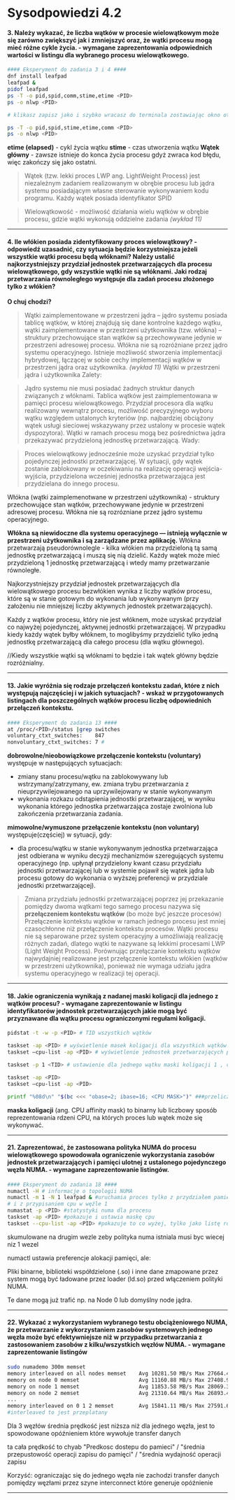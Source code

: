 # Sysodpowiedzi 4.2

#### 3. Należy wykazać, że liczba wątków w procesie wielowątkowym może się zarówno zwiększyć jak i zmniejszyć oraz, że wątki procesu mogą mieć różne cykle życia. - wymagane zaprezentowania odpowiednich wartości w listingu dla wybranego procesu wielowątkowego.

```bash
#### Eksperyment do zadania 3 i 4 ####
dnf install leafpad 
leafpad &
pidof leafpad
ps -T -o pid,spid,comm,stime,etime <PID>
ps -o nlwp <PID>

# klikasz zapisz jako i szybko wracasz do terminala zostawiając okno otwarte

ps -T -o pid,spid,stime,etime,comm <PID>
ps -o nlwp <PID>
```

**etime (elapsed)** - cykl życia wątku
**stime** - czas utworzenia wątku
**Wątek główny** - zawsze istnieje do konca życia procesu gdyż zwraca kod błędu, więc zakończy się jako ostatni.

> Wątek (tzw. lekki proces LWP ang. LightWeight Process) jest niezależnym zadaniem realizowanym w obrębie procesu lub jądra systemu posiadającym własne sterowanie wykonywaniem kodu programu. Każdy wątek posiada identyfikator SPID

> Wielowątkowość - możliwość działania wielu wątków w obrębie procesu, gdzie wątki wykonują oddzielne zadania *(wykład 11)*



***
#### 4. Ile włókien posiada zidentyfikowany proces wielowątkowy? - odpowiedź uzasadnić, czy sytuacja będzie korzystniejsza jeżeli wszystkie wątki procesu będą włóknami? Należy ustalić najkorzystniejszy przydział jednostek przetwarzających dla procesu wielowątkowego, gdy wszystkie wątki nie są włóknami. Jaki rodzaj przetwarzania równoległego występuje dla zadań procesu złożonego tylko z włókien?
**O chuj chodzi?**
> Wątki zaimplementowane w przestrzeni jądra – jądro systemu posiada tablicę wątków, w której znajdują się dane kontrolne każdego wątku,
wątki zaimplementowane w przestrzeni użytkownika (tzw. włókna) – struktury przechowujące stan wątków są przechowywane jedynie w przestrzeni adresowej procesu. Włókna nie są rozróżniane przez jądro systemu operacyjnego.
Istnieje możliwość stworzenia implementacji hybrydowej, łączącej w sobie cechy implementacji wątków w przestrzeni jądra oraz użytkownika. *(wykład 11)*
Wątki w przestrzeni jądra i użytkownika
Zalety:

>Jądro systemu nie musi posiadać żadnych struktur danych związanych z włóknami. Tablica wątków jest zaimplementowana w pamięci procesu wielowątkowego.
>Przydział procesora dla wątku realizowany wewnątrz procesu, możliwość precyzyjnego wyboru wątku względem ustalonych kryteriów (np. najbardziej obciążony wątek usługi sieciowej wskazywany przez ustalony w procesie wątek dyspozytora).
Wątki w ramach procesu mogą bez pośrednictwa jądra przekazywać przydzieloną jednostkę przetwarzającą.
Wady:

>Proces wielowątkowy jednocześnie może uzyskać przydział tylko pojedynczej jednostki przetwarzającej.
>W sytuacji, gdy wątek zostanie zablokowany w oczekiwaniu na realizację operacji wejścia-wyjścia, przydzielona wcześniej jednostka przetwarzająca jest przydzielana do innego procesu.

Włókna (wątki zaimplemenotwane w przestrzeni użytkownika) - struktury przechowujące
stan wątków, przechowywane jedynie w przestrzeni adresowej procesu. Włókna nie są
rozrózniane przez jądro systemu operacyjnego. 

**Włókna są niewidoczne dla systemu operacyjnego — istnieją wyłącznie w przestrzeni użytkownika i są zarządzane przez aplikację.**
Włókna przetwarzają pseudorównolegle - kilka włókien ma przydzieloną tą samą jednostkę przetwarzającą i muszą się nią dzielić. Każdy wątek może mieć przydzieloną 1 jednostkę przetwarzającą i wtedy mamy przetwarzanie równoległe.

Najkorzystniejszy przydział jednostek przetwarzających dla wielowątkowego procesu bezwłókien wynika z liczby wątków procesu, które są w stanie gotowym do wykonania lub wykonywanym (przy założeniu nie mniejszej liczby aktywnych jednostek przetwarzających).

Każdy z wątków procesu, który nie jest włóknem, może uzyskać przydział co najwyżej pojedynczej, aktywnej jednostki przetwarzającej.
W przypadku kiedy każdy wątek byłby włóknem, to moglibyśmy przydzielić tylko jedną jednostkę przetwarzającą dla całego procesu (dla wątku głównego).

//Kiedy wszystkie wątki są włóknami to będzie i tak wątek główny będzie rozróżnialny.




***
#### 13. Jakie wyróżnia się rodzaje przełączeń kontekstu zadań, które z nich występują najczęściej i w jakich sytuacjach? - wskaż w przygotowanych listingach dla poszczególnych wątków procesu liczbę odpowiednich przełączeń kontekstu.

```bash
#### Eksperyment do zadania 13 ####
at /proc/<PID>/status |grep switches
voluntary_ctxt_switches:	847 
nonvoluntary_ctxt_switches:	7 #
```

**dobrowolne/nieobowiązkowe przełączenie kontekstu (voluntary)**
występuje w następujących sytuacjach:
- zmiany stanu procesu/wątku na zablokowywany lub wstrzymany/zatrzymany, ew. zmiana trybu przetwarzania z nieuprzywilejowanego na uprzywilejowany w stanie wykonywanym
- wykonania rozkazu odstąpienia jednostki przetwarzającej, w wyniku wykonania którego jednostka przetwarzająca zostaje zwolniona lub zakończenia przetwarzania zadania.

**mimowolne/wymuszone przełączenie kontekstu (non voluntary)**
występuje(częściej) w sytuacji, gdy:
- dla procesu/wątku w stanie wykonywanym jednostka przetwarzająca jest odbierana w wyniku decyzji mechanizmów szeregujących systemu operacyjnego (np. upłynął przydzielony kwant czasu przydziału jednostki przetwarzającej lub w systemie pojawił się wątek jądra lub procesu gotowy do wykonania o wyższej preferencji w przydziale jednostki przetwarzającej).

> Zmiana przydziału jednostki przetwarzającej poprzez jej przekazanie pomiędzy dwoma wątkami tego samego procesu nazywa się **przełączeniem kontekstu wątków** (bo może być jeszcze procesów)
> Przełączenie kontekstu wątków w ramach jednego procesu jest mniej czasochłonne niż przełączenie kontekstu procesów. Wątki procesu nie są separowane przez system operacyjny a umożliwiają realizację różnych zadań, dlatego wątki te nazywane są lekkimi procesami LWP (Light Weight Process).
> Porównując przełączanie kontekstu wątków najwydajniej realizowane jest przełączenie kontekstu włókien (wątków w przestrzeni użytkownika), ponieważ nie wymaga udziału jądra systemu operacyjnego w realizacji tej operacji.



***
#### 18. Jakie ograniczenia wynikają z nadanej maski koligacji dla jednego z wątków procesu? - wymagane zaprezentowanie w listingu identyfikatorów jednostek przetwarzających jakie mogą być przyznawane dla wątku procesu ograniczonymi regułami koligacji.
```bash
pidstat -t -w -p <PID> # TID wszystkich wątków

taskset -ap <PID> # wyświetlenie masek koligacji dla wszystkich wątków
taskset –cpu-list -ap <PID> # wyświetlenie jednostek przetwarzających przypisanych do wątków

taskset -p 1 <TID> # ustawienie dla jednego wątku maski koligacji 1 , co oznacza, że będzie miał on przypisaną jednostkę przetwarzającą o identyfikatorze 0

taskset -ap <PID>
taskset –cpu-list -ap <PID>

printf "%08d\n" "$(bc <<< "obase=2; ibase=16; <CPU MASK>")" ###przeliczanie maski na binarny

```
**maska koligacji** (ang. CPU affinity mask) to binarny lub liczbowy sposób reprezentowania rdzeni CPU, na których proces lub wątek może się wykonywać.


***
#### 21. Zaprezentować, że zastosowana polityka NUMA do procesu wielowątkowego spowodowała ograniczenie wykorzystania zasobów jednostek przetwarzających i pamięci ulotnej z ustalonego pojedynczego węzła NUMA. - wymagane zaprezentowanie listingów.

```bash
#### Eksperyment do zadania 18 ####
numactl -H # informacje o topologii NUMA
numactl -m 1 -N 1 leafpad & #uruchamia proces tylko z przydziałem pamięci z węzła numa 1
# i z przypisaniem cpu w węźle 1
numastat -p <PID> #statystyki numa dla procesu
taskset -ap <PID> #pokazuje i ustawia maskę cpu
taskset --cpu-list -ap <PID> #pokazuje to co wyżej, tylko jako listę rdzeni, nie maskę
```
skumulowane na drugim wezle
zeby polityka numa istniala musi byc wiecej niz 1 wezel

numactl ustawia preferencje alokacji pamięci, ale:

Pliki binarne, biblioteki współdzielone (.so) i inne dane zmapowane przez system mogą być ładowane przez loader (ld.so) przed włączeniem polityki NUMA.

Te dane mogą już trafić np. na Node 0 lub domyślny node jądra.


***
#### 22. Wykazać z wykorzystaniem wybranego testu obciążeniowego NUMA, że przetwarzanie z wykorzystaniem zasobów systemowych jednego węzła może być efektywniejsze niż w przypadku przetwarzania z zastosowaniem zasobów z kilku/wszystkich węzłów NUMA. - wymagane zaprezentowanie listingów

```bash
sudo numademo 300m memset
memory interleaved on all nodes memset    Avg 10281.50 MB/s Max 27664.48 MB/s Min 4708.89 MB/s
memory on node 0 memset                   Avg 11160.88 MB/s Max 27408.97 MB/s Min 4688.89 MB/s
memory on node 1 memset                   Avg 11853.58 MB/s Max 28069.31 MB/s Min 4645.34 MB/s
memory on node 2 memset                   Avg 21310.64 MB/s Max 26893.46 MB/s Min 7833.96 MB/s
...
memory interleaved on 0 1 2 memset        Avg 15841.11 MB/s Max 27591.68 MB/s Min 4675.65 MB/s # no nie wykazaliśmy XD
#interleaved to jest przeplatany
```

Dla 3 węzłów średnia prędkość jest niższa niż dla jednego węzła, 
jest to spowodowane  opóźnieniem które wywołuje transfer danych

ta cała prędkość to chyab "Predkosc dostepu do pamieci" / 
"średnia przepustowość operacji zapisu do pamięci" / "średnia wydajność operacji zapisu 

Korzyść: ograniczając się do jednego węzła nie zachodzi transfer
 danych pomiędzy węzłami przez szyne interconnect które generuje opóźnienie
***
